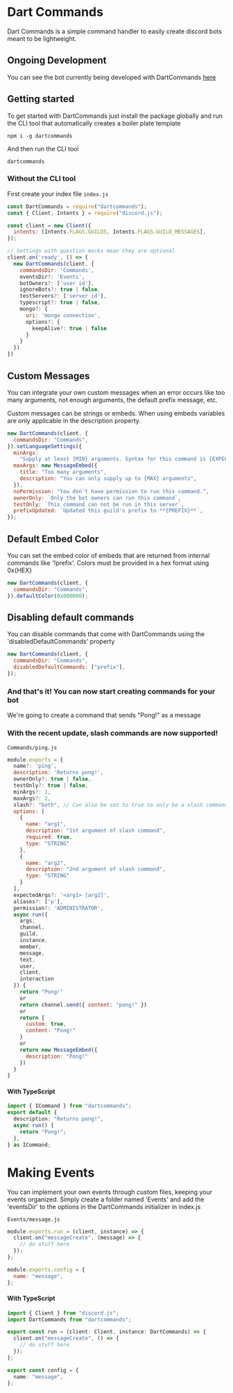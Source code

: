 # Dart Commands

Dart Commands is a simple command handler to easily create discord bots meant to be lightweight.

## Ongoing Development

You can see the bot currently being developed with DartCommands [here](https://www.github.com/ethanburkett/slitherbot)

## Getting started

To get started with DartCommands just install the package globally and run the CLI tool that automatically creates a boiler plate template

```
npm i -g dartcommands
```

And then run the CLI tool

```
dartcommands
```

### Without the CLI tool

First create your index file
`index.js`

```js
const DartCommands = require("dartcommands");
const { Client, Intents } = require("discord.js");

const client = new Client({
  intents: [Intents.FLAGS.GUILDS, Intents.FLAGS.GUILD_MESSAGES],
});

// Settings with question marks mean they are optional
client.on('ready', () => {
  new DartCommands(client, {
    commandsDir: 'Commands',
    eventsDir?: 'Events',
    botOwners?: ['user id'],
    ignoreBots?: true | false,
    testServers?: ['server id'],
    typescript?: true | false,
    mongo?: {
      uri: 'mongo connection',
      options?: {
        keepAlive?: true | false
      }
    }
  })
})
```

## Custom Messages

You can integrate your own custom messages when an error occurs like too many arguments, not enough arguments, the default prefix message, etc.

Custom messages can be strings or embeds. When using embeds variables are only applicable in the description property.

```js
new DartCommands(client, {
  commandsDir: "Commands",
}).setLanguageSettings({
  minArgs:
    "Supply at least {MIN} arguments. Syntax for this command is {EXPECTED}", // The 'expectedArgs' options is required in your commands to use the {EXPECTED} variable
  maxArgs: new MessageEmbed({
    title: "Too many arguments",
    description: "You can only supply up to {MAX} arguments",
  }),
  noPermission: "You don't have permission to run this command.",
  ownerOnly: `Only the bot owners can run this command`,
  testOnly: `This command can not be run in this server`,
  prefixUpdated: `Updated this guild's prefix to **{PREFIX}**`,
});
```

## Default Embed Color

You can set the embed color of embeds that are returned from internal commands like '!prefix'. Colors must be provided in a hex format using 0x{HEX}

```js
new DartCommands(client, {
  commandsDir: "Commands",
}).defaultColor(0x000000);
```

## Disabling default commands

You can disable commands that come with DartCommands using the 'disabledDefaultCommands' property

```js
new DartCommands(client, {
  commandsDir: "Commands",
  disabledDefaultCommands: ["prefix"],
});
```

### And that's it! You can now start creating commands for your bot

We're going to create a command that sends "Pong!" as a message

### With the recent update, slash commands are now supported!

`Commands/ping.js`

```js
module.exports = {
  name?: 'ping',
  description: 'Returns pong!',
  ownerOnly?: true | false,
  testOnly?: true | false,
  minArgs?: 1,
  maxArgs?: 2,
  slash?: "both", // Can also be set to true to only be a slash command.
  options: [
    {
      name: "arg1",
      description: "1st argument of slash command",
      required: true,
      type: "STRING"
    },
    {
      name: "arg2",
      description: "2nd argument of slash command",
      type: "STRING"
    }
  ],
  expectedArgs?: '<arg1> [arg2]',
  aliases?: ['p'],
  permission?: 'ADMINISTRATOR',
  async run({
    args,
    channel,
    guild,
    instance,
    member,
    message,
    text,
    user,
    client,
    interaction
  }) {
    return "Pong!"
    or
    return channel.send({ content: "pong!" })
    or
    return {
      custom: true,
      content: "Pong!"
    }
    or
    return new MessageEmbed({
      description: "Pong!"
    })
  }
}
```

#### With TypeScript

```ts
import { ICommand } from "dartcommands";
export default {
  description: "Returns pong!",
  async run() {
    return "Pong!";
  },
} as ICommand;
```

# Making Events

You can implement your own events through custom files, keeping your events organized.
Simply create a folder named 'Events' and add the 'eventsDir' to the options in the DartCommands initializer in index.js

`Events/message.js`

```js
module.exports.run = (client, instance) => {
  client.on("messageCreate", (message) => {
    // do stuff here
  });
};

module.exports.config = {
  name: "message",
};
```

#### With TypeScript

```ts
import { Client } from "discord.js";
import DartCommands from "dartcommands";

export const run = (client: Client, instance: DartCommands) => {
  client.on("messageCreate", () => {
    // do stuff here
  });
};

export const config = {
  name: "message",
};
```
